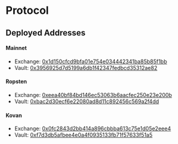 # Protocol

## Deployed Addresses

#### Mainnet
 - Exchange: [0x1d150cfcd9bfa01e754e034442341ba85b85f1bb](https://etherscan.io/address/0x1d150cfcd9bfa01e754e034442341ba85b85f1bb)
 - Vault: [0x3956925d7d5199a6db1f42347fedbcd35312ae82](https://etherscan.io/address/0x3956925d7d5199a6db1f42347fedbcd35312ae82)

#### Ropsten
 - Exchange: [0xeea40bf84bd146ec53063b6aacfec250e23e200b](https://ropsten.etherscan.io/address/0xeea40bf84bd146ec53063b6aacfec250e23e200b)
 - Vault: [0xbac2d30ecf6e22080ad8d11c892456c569a2f4dd](https://ropsten.etherscan.io/address/0xbac2d30ecf6e22080ad8d11c892456c569a2f4dd)

#### Kovan
 - Exchange: [0x0fc2843d2bb414a896cbbba613c75e1d05e2eee4](https://kovan.etherscan.io/address/0x0fc2843d2bb414a896cbbba613c75e1d05e2eee4)
 - Vault: [0xf7d3db5afbee4e0a4f0935133fb71f57633f51a5](https://kovan.etherscan.io/address/0xf7d3db5afbee4e0a4f0935133fb71f57633f51a5)
